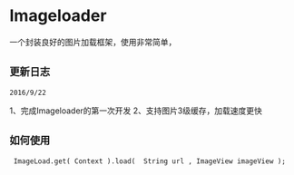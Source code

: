 # Imageloader
一个封装良好的图片加载框架，使用非常简单，

## `更新日志`
 `2016/9/22`
 
   1、完成Imageloader的第一次开发
   2、支持图片3级缓存，加载速度更快

## `如何使用`
```
 ImageLoad.get( Context ).load(  String url , ImageView imageView );
```